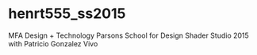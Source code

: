 # henrt555_ss2015
MFA Design + Technology Parsons School for Design Shader Studio 2015 with Patricio Gonzalez Vivo
